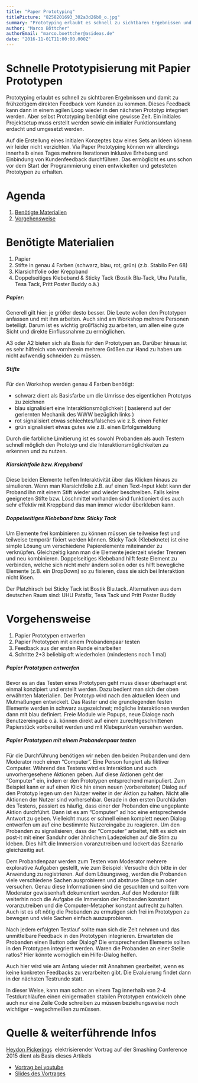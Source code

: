 ```yaml
---
title: "Paper Prototyping"
titlePicture: "8258201693_302a3d26b0_o.jpg"
summary: "Prototyping erlaubt es schnell zu sichtbaren Ergebnissen und damit zu frühzeitigem direkten Feedback vom Kunden zu kommen. Dieses Feedback kann dann in einem agilen Loop wieder in den nächsten Prototyp integriert werden. Aber selbst Prototyping benötigt eine gewisse Zeit. Ein initiales Projektsetup muss erstellt werden sowie ein initialer Funktionsumfang erdacht und umgesetzt werden."
author: "Marco Böttcher"
authorEmail: "marco.boettcher@asideas.de"
date: "2016-11-01T11:00:00.000Z"
---
```

Schnelle Prototypisierung mit Papier Prototypen
===============================================

Prototyping erlaubt es schnell zu sichtbaren Ergebnissen und damit zu frühzeitigem direkten Feedback vom Kunden zu kommen. Dieses Feedback kann dann in einem agilen Loop wieder in den nächsten Prototyp integriert werden. Aber selbst Prototyping benötigt eine gewisse Zeit. Ein initiales Projektsetup muss erstellt werden sowie ein initialer Funktionsumfang erdacht und umgesetzt werden.

Auf die Erstellung eines initialen Konzeptes bzw eines Sets an Ideen könenn wir leider nicht verzichten. Via Paper Prototyping können wir allerdings innerhalb eines Tages mehrere Iterationen inklusive Erhebung und Einbindung von Kundenfeedback durchführen. Das ermöglicht es uns schon vor dem Start der Programmierung einen entwickelten und getesteten Prototypen zu erhalten.

Agenda
======

1.  [Benötigte Materialien](https://as-wiki.axelspringer.de/display/IDEASINNO/Paper+Prototyping#PaperPrototyping-materialien)
2.  [Vorgehensweise](https://as-wiki.axelspringer.de/display/IDEASINNO/Paper+Prototyping#PaperPrototyping-vorgehen)

Benötigte Materialien
=====================

1.  Papier
2.  Stifte in genau 4 Farben (schwarz, blau, rot, grün) (z.b. Stabilo Pen 68)
3.  Klarsichtfolie oder Kreppband
4.  Doppelseitiges Klebeband & Sticky Tack (Bostik Blu-Tack, Uhu Patafix, Tesa Tack, Pritt Poster Buddy o.ä.)

##### Papier:

Generell gilt hier: je größer desto besser. Die Leute wollen den Prototypen anfassen und mit ihm arbeiten. Auch sind am Workshop mehrere Personen beteiligt. Darum ist es wichtig großflächig zu arbeiten, um allen eine gute Sicht und direkte Einflussnahme zu ermöglichen.

A3 oder A2 bieten sich als Basis für den Prototypen an. Darüber hinaus ist es sehr hilfreich von vornherein mehrere Größen zur Hand zu haben um nicht aufwendig schneiden zu müssen.

##### Stifte

Für den Workshop werden genau 4 Farben benötigt:

*   schwarz dient als Basisfarbe um die Umrisse des eigentlichen Prototyps zu zeichnen
*   blau signalisiert eine Interaktionsmöglichkeit ( basierend auf der gerlernten Mechanik des WWW bezüglich links )
*   rot signalisiert etwas schlechtes/falsches wie z.B. einen Fehler
*   grün signalisiert etwas gutes wie z.B. einen Erfolgsmeldung

Durch die farbliche Limitierung ist es sowohl Probanden als auch Testern schnell möglich den Prototyp und die Interaktionsmöglichkeiten zu erkennen und zu nutzen.

##### Klarsichtfolie bzw. Kreppband

Diese beiden Elemente helfen Interaktivität über das Klicken hinaus zu simulieren. Wenn man Klarsichtfolie z.B. auf einen Text-Input klebt kann der Proband ihn mit einem Stift wieder und wieder beschreiben. Falls keine geeigneten Stifte bzw. Löschmittel vorhanden sind funktioniert dies auch sehr effektiv mit Kreppband das man immer wieder überkleben kann.

##### Doppelseitiges Klebeband bzw. Sticky Tack

Um Elemente frei kombinieren zu können müssen sie teilweise fest und teilweise temporär fixiert werden können. Sticky Tack (Klebeknete) ist eine simple Lösung um verschiedene Papierelemente miteinander zu verknüpfen. Gleichzeitig kann man die Elemente jederzeit wieder Trennen und neu kombinieren. Doppelseitiges Klebeband hilft feste Element zu verbinden, welche sich nicht mehr ändern sollen oder es hilft bewegliche Elemente (z.B. ein DropDown) so zu fixieren, dass sie sich bei Interaktion nicht lösen.

Der Platzhirsch bei Sticky Tack ist Bostik Blu.tack. Alternativen aus dem deutschen Raum sind: UHU Patafix, Tesa Tack und Pritt Poster Buddy

Vorgehensweise
==============

1.  Papier Prototypen entwerfen
2.  Papier Prototypen mit einem Probandenpaar testen
3.  Feedback aus der ersten Runde einarbeiten
4.  Schritte 2+3 beliebig oft wiederholen (mindestens noch 1 mal)

##### Papier Prototypen entwerfen

Bevor es an das Testen eines Prototypen geht muss dieser überhaupt erst einmal konzipiert und erstellt werden. Dazu bedient man sich der oben erwähnten Materialien. Der Prototyp wird nach den aktuellen Ideen und Mutmaßungen entwickelt. Das Raster und die grundlegenden festen Elemente werden in schwarz augezeichnet; mögliche Interaktionen werden dann mit blau definiert. Freie Module wie Popups, neue Dialoge nach Benutzereingabe o.ä. können direkt auf einem zurechtgeschnittenen Papierstück vorbereitet werden und mit Klebepunkten versehen werden.

##### Papier Prototypen mit einem Probandenpaar testen

Für die Durchführung benötigen wir neben den beiden Probanden und dem Moderator noch einen “Computer”. Eine Person fungiert als fiktiver Computer. Während des Testens wird es Interaktion und auch unvorhergesehene Aktionen geben. Auf diese Aktionen geht der “Computer” ein, indem er den Prototypen entsprechend manipuliert. Zum Beispiel kann er auf einen Klick hin einen neuen (vorbereiteten) Dialog auf den Prototyp legen um den Nutzer weiter in der Aktion zu halten. Nicht alle Aktionen der Nutzer sind vorhersehbar. Gerade in den ersten Durchläufen des Testens, passiert es häufig, dass einer der Probanden eine ungeplante Aktion durchführt. Dann ist es am “Computer” ad hoc eine entsprechende Antwort zu geben. Vielleicht muss er schnell einen komplett neuen Dialog entwerfen um auf eine bestimmte Nutzereingabe zu reagieren. Um den Probanden zu signalisieren, dass der “Computer” arbeitet, hilft es sich ein post-it mit einer Sanduhr oder ähnlichem Ladezeichen auf die Stirn zu kleben. Dies hilft die Immersion voranzutreiben und lockert das Szenario gleichzeitig auf.

Dem Probandenpaar werden zum Testen vom Moderator mehrere explorative Aufgaben gestellt, wie zum Beispiel: Versuche dich bitte in der Anwendung zu registrieren. Auf dem Lösungsweg, werden die Probanden viele verschiedene Sachen ausprobieren und abstruse Dinge tun oder versuchen. Genau diese Informationen sind die gesuchten und sollten vom Moderator gewissenhaft dokumentiert werden. Auf den Moderator fällt weiterhin noch die Aufgabe die Immersion der Probanden konstant voranzutreiben und die Computer-Metapher konstant aufrecht zu halten. Auch ist es oft nötig die Probanden zu ermutigen sich frei im Prototypen zu bewegen und viele Sachen einfach auszuprobieren.

Nach jedem erfolgten Testlauf sollte man sich die Zeit nehmen und das unmittelbare Feedback in den Prototypen integrieren. Erwarteten die Probanden einen Button oder Dialog? Die entsprechenden Elemente sollten in den Prototypen integriert werden. Waren die Probanden an einer Stelle ratlos? Hier könnte womöglich ein Hilfe-Dialog helfen.

Auch hier wird wie am Anfang wieder mit Annahmen gearbeitet, wenn es keine konkreten Feedbacks zu verarbeiten gibt. Die Evaluierung findet dann in der nächsten Testrunde statt.

In dieser Weise, kann man schon an einem Tag innerhalb von 2-4 Testdurchläufen einen einigermaßen stabilen Prototypen entwickeln ohne auch nur eine Zeile Code schreiben zu müssen beziehungsweise noch wichtiger – wegschmeißen zu müssen.

Quelle & weiterführende Infos
=============================

[Heydon Pickerings](http://www.heydonworks.com/)  elektrisierender Vortrag auf der Smashing Conference 2015 dient als Basis dieses Artikels

*   [Vortrag bei youtube](https://www.youtube.com/watch?v=6STA5EtYByw)
*   [Slides des Vortrages](http://www.heydonworks.com/slides/Paper_Prototyping/)